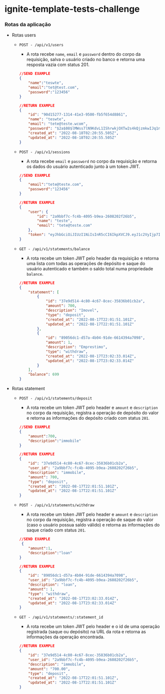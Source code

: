 # ignite-template-tests-challenge
### Rotas da aplicação

- Rotas users
    - `POST - /api/v1/users`
        - A rota recebe `name`, `email` e `password` dentro do corpo da requisição, salva o usuário criado no banco e retorna uma resposta vazia com status 201.
        
        ```json
        //SEND EXAMPLE
        {
        	"name":"teswte",
        	"email":"tet@test.com",
        	"password":"123456"
        }
        ```
        
        ```json
        //RETURN EXAMPLE
        {
        	"id": "90d15277-1314-41e3-9500-fb5f654d8861",
        	"name": "teswte",
        	"email": "tete@teste.wcom",
        	"password": "$2a$08$lMWss7lN9KdvL1IShrwkjOXTw2s4kQjzmkwIJq1n99Le26dWXsHUu",
        	"created_at": "2022-08-18T02:20:55.505Z",
        	"updated_at": "2022-08-18T02:20:55.505Z"
        }
        ```
        
    - `POST - /api/v1/sessions`
        - A rota recebe `email` e `password` no corpo da requisição e retorna os dados do usuário autenticado junto à um token JWT.
        
        ```json
        //SEND EXAMPLE
        {
        	"email":"tete@teste.com",
        	"password":"123456"
        }
        ```
        
        ```json
        //RETURN EXAMPLE
        {
        	"user": {
        		"id": "2a9bbf7c-fc4b-4095-b9ea-2608202f26b5",
        		"name": "teste",
        		"email": "tete@teste.com"
        	},
        	"token": "eyJhbGciOiJIUzI1NiIsInR5cCI6IkpXVCJ9.eyJ1c2VyIjp7ImlkIjoiMmE5YmJmN2MtZmM0Yi00MDk1LWI5ZWEtMjYwODIwMmYyNmI1IiwibmFtZSI6InRlc3RlIiwiZW1haWwiOiJ0ZXRlQHRlc3RlLmNvbSIsInBhc3N3b3JkIjoiJDJhJDA4JHZwS0hGRWcuRWlaTFlEd2NXL1p2TnVBSVpEUEhJaDBqN2pabDlkNjF0WTJtSEZrSVhlcFNpIiwiY3JlYXRlZF9hdCI6IjIwMjItMDgtMTdUMTc6Mzk6MjEuMzQxWiIsInVwZGF0ZWRfYXQiOiIyMDIyLTA4LTE3VDE3OjM5OjIxLjM0MVoifSwiaWF0IjoxNjYwNzYyODY5LCJleHAiOjE2NjA4NDkyNjksInN1YiI6IjJhOWJiZjdjLWZjNGItNDA5NS1iOWVhLTI2MDgyMDJmMjZiNSJ9.JtjJzgsIlloyYY9NtvAPGZeB37bVDVVwnn5SxbK8_ZQ"
        }
        ```
        
    - `GET - /api/v1/statements/balance`
        - A rota recebe um token JWT pelo header da requisição e retorna uma lista com todas as operações de depósito e saque do usuário autenticado e também o saldo total numa propriedade `balance`.
        
        ```json
        //RETURN EXAMPLE
        {
        	"statement": [
        		{
        			"id": "37e9d514-4c80-4c67-8cec-35836b01cb2a",
        			"amount": 700,
        			"description": "Imovel",
        			"type": "deposit",
        			"created_at": "2022-08-17T22:01:51.101Z",
        			"updated_at": "2022-08-17T22:01:51.101Z"
        		},
        		{
        			"id": "89056dc1-d57a-4b04-91de-6614394a7098",
        			"amount": 1,
        			"description": "Emprestimo",
        			"type": "withdraw",
        			"created_at": "2022-08-17T23:02:33.014Z",
        			"updated_at": "2022-08-17T23:02:33.014Z"
        		}
        	],
        	"balance": 699
        }
        ```
        
    
- Rotas statement
    - `POST - /api/v1/statements/deposit`
        - A rota recebe um token JWT pelo header e `amount` e `description` no corpo da requisição, registra a operação de depósito do valor e retorna as informações do depósito criado com status `201`.
        
        ```json
        //SEND EXAMPLE
        {
        	"amount":700,
        	"description":"immobile"
        }
        ```
        
        ```json
        //RETURN EXAMPLE
        {
        	"id": "37e9d514-4c80-4c67-8cec-35836b01cb2a",
        	"user_id": "2a9bbf7c-fc4b-4095-b9ea-2608202f26b5",
        	"description": "immobile",
        	"amount": 700,
        	"type": "deposit",
        	"created_at": "2022-08-17T22:01:51.101Z",
        	"updated_at": "2022-08-17T22:01:51.101Z"
        }
        ```
        
    - `POST - /api/v1/statements/withdraw`
        - A rota recebe um token JWT pelo header e `amount` e `description` no corpo da requisição, registra a operação de saque do valor (caso o usuário possua saldo válido) e retorna as informações do saque criado com status `201`.
        
        ```json
        //SEND EXAMPLE
         {
        	"amount":1,
        	"description":"loan"
        }
        ```
        
        ```json
        //RETURN EXAMPLE
        {
        	"id": "89056dc1-d57a-4b04-91de-6614394a7098",
        	"user_id": "2a9bbf7c-fc4b-4095-b9ea-2608202f26b5",
        	"description": "loan",
        	"amount": 1,
        	"type": "withdraw",
        	"created_at": "2022-08-17T23:02:33.014Z",
        	"updated_at": "2022-08-17T23:02:33.014Z"
        }
        ```
        
    - `GET - /api/v1/statements/:statement_id`
        - A rota recebe um token JWT pelo header e o id de uma operação registrada (saque ou depósito) na URL da rota e retorna as informações da operação encontrada.
        
        ```json
        //RETURN EXAMPLE
        {
        	"id": "37e9d514-4c80-4c67-8cec-35836b01cb2a",
        	"user_id": "2a9bbf7c-fc4b-4095-b9ea-2608202f26b5",
        	"description": "immobile",
        	"amount": "700.00",
        	"type": "deposit",
        	"created_at": "2022-08-17T22:01:51.101Z",
        	"updated_at": "2022-08-17T22:01:51.101Z"
        }
        ```
